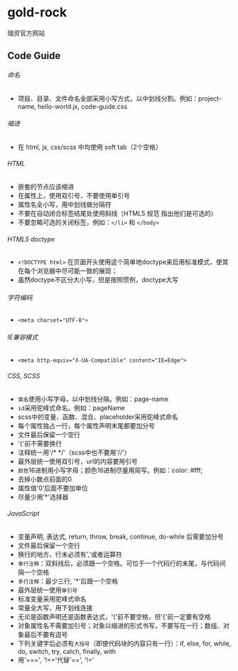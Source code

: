 # gold-rock

瑞资官方网站


## Code Guide

###### 命名
* 项目、目录、文件命名全部采用小写方式，以中划线分割。例如：project-name, hello-world.js, code-guide.css

###### 缩进
* 在 html, js, css/scss 中均使用 soft tab（2个空格）

###### HTML
* 嵌套的节点应该缩进
* 在属性上，使用双引号，不要使用单引号
* 属性名全小写，用中划线做分隔符
* 不要在自动闭合标签结尾处使用斜线（HTML5 规范 指出他们是可选的）
* 不要忽略可选的关闭标签，例如：`</li>` 和 `</body>`

###### HTML5 doctype
* `<!DOCTYPE html>` 在页面开头使用这个简单地doctype来启用标准模式，使其在每个浏览器中尽可能一致的展现；
* 虽然doctype不区分大小写，但是按照惯例，doctype大写

###### 字符编码
* `<meta charset="UTF-8">`

###### IE兼容模式
* `<meta http-equiv="X-UA-Compatible" content="IE=Edge">`

###### CSS, SCSS
* `类名`使用小写字母，以中划线分隔。例如：page-name
* `id`采用驼峰式命名。例如：pageName
* scss中的变量、函数、混合、placeholder采用驼峰式命名
* 每个属性独占一行，每个属性声明末尾都要加分号
* 文件最后保留一个空行
* '{'前不需要换行
* 注释统一用'/* */'（scss中也不要用'//'）
* 最外层统一使用双引号，url的内容要用引号
* `颜色`16进制用小写字母；颜色16进制尽量用简写。例如：color: #fff;
* 去掉小数点前面的0
* 属性值'0'后面不要加单位
* 尽量少用'*'选择器

###### JavaScript
* 变量声明, 表达式, return, throw, break, continue, do-while 后需要加分号
* 文件最后保留一个空行
* 换行的地方，行末必须有','或者运算符
* `单行注释`：双斜线后，必须跟一个空格。可位于一个代码行的末尾，与代码间隔一个空格
* `多行注释`：最少三行, '*'后跟一个空格
* 最外层统一使用`单引号`
* 标准变量采用驼峰式命名
* 常量全大写，用下划线连接
* 无论是函数声明还是函数表达式，'('前不要空格，但'{'前一定要有空格
* 对象属性名不需要加引号；对象以缩进的形式书写，不要写在一行；数组、对象最后不要有逗号
* 下列关键字后必须有`大括号`（即使代码块的内容只有一行）：if, else, for, while, do, switch, try, catch, finally, with
* 用'===', '!=='代替'==', '!='
